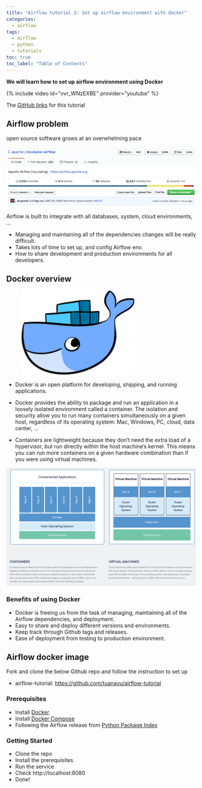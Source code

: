 ```yaml
---
title: "Airflow tutorial 2: Set up airflow environment with docker"
categories:
  - airflow
tags:
  - airflow
  - python
  - tutorials
toc: true
toc_label: "Table of Contents"
---
```


__We will learn how to set up airflow environment using Docker__

{% include video id="vvr_WNzEXBE" provider="youtube" %}

The [GitHub links](https://github.com/tuanavu/airflow-tutorial/tree/v0.2) for this tutorial

## Airflow problem

open source software grows at an overwhelming pace

<img src="/images/2018-11-20-set-up-airflow-env-with-docker/Screen Shot 2018-11-21 at 1.52.13 PM.png" width="800"/>  

Airflow is built to integrate with all databases, system, cloud environments, …
- Managing and maintaining all of the dependencies changes will be really difficult.
- Takes lots of time to set up, and config Airflow env.
- How to share development and production environments for all developers.

## Docker overview

<figure style="width: 300px" class="align-center">     
    <img src="/images/2018-11-20-set-up-airflow-env-with-docker/docker-logo.png" width="300"/>  
</figure>

- Docker is an open platform for developing, shipping, and running applications.
- Docker provides the ability to package and run an application in a loosely isolated environment called a container. The isolation and security allow you to run many containers simultaneously on a given host, regardless of its operating system: Mac, Windows, PC, cloud, data center, ...

- Containers are lightweight because they don’t need the extra load of a hypervisor, but run directly within the host machine’s kernel. This means you can run more containers on a given hardware combination than if you were using virtual machines.

<img src="/images/2018-11-20-set-up-airflow-env-with-docker/Screen Shot 2018-11-21 at 1.59.03 PM.png"/> 

### Benefits of using Docker

- Docker is freeing us from the task of managing, maintaining all of the Airflow dependencies, and deployment.
- Easy to share and deploy different versions and environments.
- Keep track through Github tags and releases.
- Ease of deployment from testing to production environment.

## Airflow docker image

Fork and clone the below Github repo and follow the instruction to set up
- airflow-tutorial: https://github.com/tuanavu/airflow-tutorial

### Prerequisites

- Install [Docker](https://www.docker.com/)
- Install [Docker Compose](https://docs.docker.com/compose/install/)
- Following the Airflow release from [Python Package Index](https://pypi.python.org/pypi/apache-airflow)

### Getting Started

- Clone the repo
- Install the prerequisites
- Run the service
- Check http://localhost:8080
- Done!
